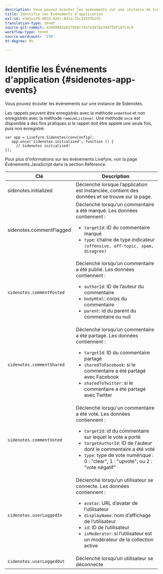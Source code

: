 ```yaml
---
description: Vous pouvez écouter les événements sur une instance de Sidenotes.
title: Identifie les Événements d’application
exl-id: e341ca76-002d-425c-8d1a-35c3253fb254
translation-type: tm+mt
source-git-commit: a2449482e617939cfda7e367da34875bf187c4c9
workflow-type: tm+mt
source-wordcount: '235'
ht-degree: 0%

---
```


# Identifie les Événements d&#39;application {#sidenotes-app-events}

Vous pouvez écouter les événements sur une instance de Sidenotes.

Les rappels peuvent être enregistrés avec la méthode `onmethod` et non enregistrés avec la méthode `removeListener`. Une méthode `once` est disponible à des fins pratiques si le rappel doit être appelé une seule fois, puis non enregistré.

```
var app = Livefyre.Sidenotes(convConfig); 
   app.once('sidenotes.initialized', function () { 
     // Sidenotes initialized!  
});
```

Pour plus d’informations sur les événements Livefyre, voir la page Événements JavaScript dans la section Référence.

| Clé | Description |
|--- |--- |
| sidenotes.initialized | Déclenché lorsque l’application est instanciée, contient des données et se trouve sur la page. |
| sidenotes.commentFlagged | Déclenché lorsqu’un commentaire a été marqué. Les données contiennent : <br><ul><li>`targetId`: ID du commentaire marqué</li><li>`type`: chaîne de type indicateur  `(offensive, off-topic, spam, disagree)`</li></ul> |
| `sidenotes.commentPosted` | Déclenché lorsqu’un commentaire a été publié. Les données contiennent : <br><ul><li> `authorId`: ID de l’auteur du commentaire </li><li>`bodyHtml`: corps du commentaire </li><li> `parent`: id du parent du commentaire ou null</li></ul> |
| `sidenotes.commentShared` | Déclenché lorsqu’un commentaire a été partagé. Les données contiennent : <br><ul><li>`targetId`: ID du commentaire partagé </li><li> `sharedToFacebook`: si le commentaire a été partagé avec Facebook </li><li>`sharedToTwitter`: si le commentaire a été partagé avec Twitter</li></ul> |
| `sidenotes.commentVoted` | Déclenché lorsqu&#39;un commentaire a été voté. Les données contiennent : <br><ul><li>`targetId`: id du commentaire sur lequel le vote a porté </li><li> `targetAuthorId`: ID de l&#39;auteur dont le commentaire a été voté</li><li> `type`: type de vote numérique : 0 : &quot;clear&quot;, 1 : &quot;upvote&quot;, ou 2 : &quot;vote négatif&quot;</li></ul> |
| `sidenotes.userLoggedIn` | Déclenché lorsqu’un utilisateur se connecte. Les données contiennent : <br><ul><li>`avatar`: URL d’avatar de l’utilisateur </li><li>`displayName`: nom d’affichage de l’utilisateur</li><li>`id`: ID de l’utilisateur</li><li> `isModerator`: si l’utilisateur est un modérateur de la collection active</li></ul> |
| `sidenotes.userLoggedOut` | Déclenché lorsqu’un utilisateur se déconnecte |
